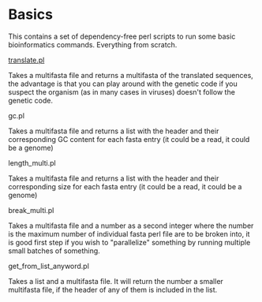 # Basics
This contains a set of dependency-free perl scripts to run some basic bioinformatics commands. Everything from scratch.

[translate.pl](Basics/translate.pl)

Takes a multifasta file and returns a multifasta of the translated sequences, the advantage is that you can play around with the genetic code if you suspect the organism (as in many cases in viruses) doesn't follow the genetic code. 

gc.pl

Takes a multifasta file and returns a list with the header and their corresponding GC content for each fasta entry (it could be a read, it could be a genome)

length_multi.pl 

Takes a multifasta file and returns a list with the header and their corresponding size for each fasta entry (it could be a read, it could be a genome)

break_multi.pl

Takes a multifasta file and a number as a second integer where the number is the maximum number of individual fasta perl file are to be broken into, it is good first step if you wish to "parallelize" something by running multiple small batches of something.

get_from_list_anyword.pl

Takes a list and a multifasta file. It will return the number a smaller multifasta file, if the header of any of them is included in the list.

